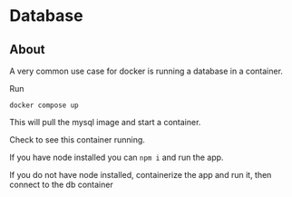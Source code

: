 # Database

## About

A very common use case for docker is running a database in a container.

Run

`docker compose up`

This will pull the mysql image and start a container.

Check to see this container running.

If you have node installed you can `npm i` and run the app.

If you do not have node installed, containerize the app and run it, then connect to the db container
